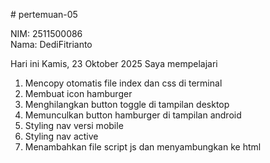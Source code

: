 # pertemuan-05

NIM: 2511500086<br>
Nama: DediFitrianto<br>

Hari ini Kamis, 23 Oktober 2025 Saya mempelajari
<ol>
    <li>Mencopy otomatis file index dan css di terminal</li>
    <li>Membuat icon hamburger</li>
    <li>Menghilangkan button toggle di tampilan desktop</li>
    <li>Memunculkan button hamburger di tampilan android</li>
    <li>Styling nav versi mobile</li>
    <li>Styling nav active</li>
    <li>Menambahkan file script js dan menyambungkan ke html</li>
</ol>